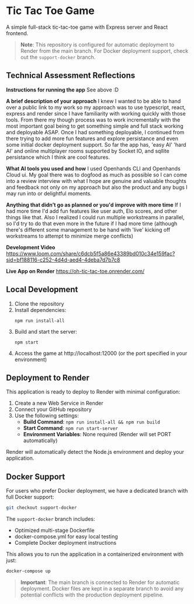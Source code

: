 # Tic Tac Toe Game

A simple full-stack tic-tac-toe game with Express server and React frontend.

> **Note**: This repository is configured for automatic deployment to Render from the main branch. For Docker deployment support, check out the `support-docker` branch.


## Technical Assessment Reflections

**Instructions for running the app**
See above :D

**A brief description of your approach**
I knew I wanted to be able to hand over a public link to my work so my approach was to use typescript, react, express and render since I have familiarity with working quickly with those tools. From there my though process was to work incrementally with the most important goal being to get something simple and full stack working and deployable ASAP. Once I had something deployable, I continued from there trying to add more fun features and explore persistance and even some initial docker deployment support. So far the app has, 'easy AI' 'hard AI' and online multiplayer rooms supported by Socket IO, and sqllite persistance which I think are cool features.

**What AI tools you used and how**
I used Openhands CLI and Openhands Cloud ui. My goal there was to dogfood as much as possible so I can come into a review interview with what I hope are genuine and valuable thoughts and feedback not only on my approach but also the product and any bugs I may run into or delightful moments.

**Anything that didn’t go as planned or you'd improve with more time**
If I had more time I'd add fun features like user auth, Elo scores, and other things like that. Also I realized I could run multiple workstreams in parallel, so I'd try to do that even more in the future if I had more time (although there's different some management to be hand with 'live' kicking off workstreams to attempt to minimize merge conflicts)

**Development Video**
https://www.loom.com/share/c6dcb5f5a86e43389bd010c34e159fac?sid=bf188116-c252-4d4d-aed4-4deba7d7b7c8

**Live App on Render**
https://oh-tic-tac-toe.onrender.com/

## Local Development

1. Clone the repository
2. Install dependencies:
   ```
   npm run install-all
   ```
3. Build and start the server:
   ```
   npm start
   ```
4. Access the game at http://localhost:12000 (or the port specified in your environment)

## Deployment to Render

This application is ready to deploy to Render with minimal configuration:

1. Create a new Web Service in Render
2. Connect your GitHub repository
3. Use the following settings:
   - **Build Command**: `npm run install-all && npm run build`
   - **Start Command**: `npm run start-server`
   - **Environment Variables**: None required (Render will set PORT automatically)

Render will automatically detect the Node.js environment and deploy your application.

## Docker Support

For users who prefer Docker deployment, we have a dedicated branch with full Docker support:

```bash
git checkout support-docker
```

The `support-docker` branch includes:
- Optimized multi-stage Dockerfile
- docker-compose.yml for easy local testing
- Complete Docker deployment instructions

This allows you to run the application in a containerized environment with just:
```bash
docker-compose up
```

> **Important**: The main branch is connected to Render for automatic deployment. Docker files are kept in a separate branch to avoid any potential conflicts with the production deployment pipeline.
